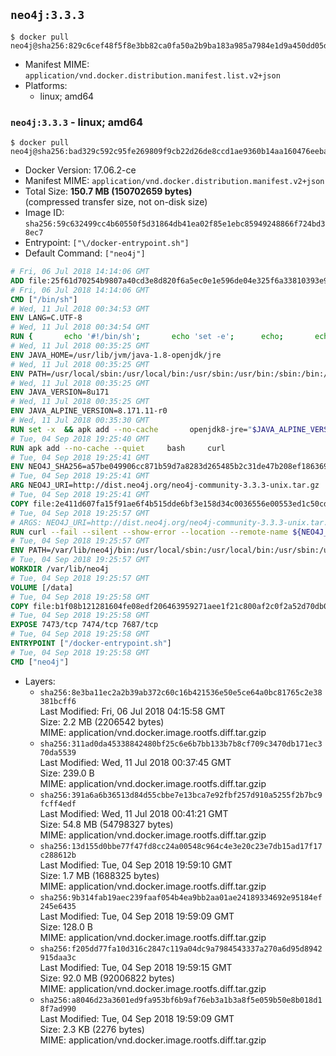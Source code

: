 ## `neo4j:3.3.3`

```console
$ docker pull neo4j@sha256:829c6cef48f5f8e3bb82ca0fa50a2b9ba183a985a7984e1d9a450dd05de5ab21
```

-	Manifest MIME: `application/vnd.docker.distribution.manifest.list.v2+json`
-	Platforms:
	-	linux; amd64

### `neo4j:3.3.3` - linux; amd64

```console
$ docker pull neo4j@sha256:bad329c592c95fe269809f9cb22d26de8ccd1ae9360b14aa160476eebaebbbd3
```

-	Docker Version: 17.06.2-ce
-	Manifest MIME: `application/vnd.docker.distribution.manifest.v2+json`
-	Total Size: **150.7 MB (150702659 bytes)**  
	(compressed transfer size, not on-disk size)
-	Image ID: `sha256:59c632499cc4b60550f5d31864db41ea02f85e1ebc85949248866f724bd38ec7`
-	Entrypoint: `["\/docker-entrypoint.sh"]`
-	Default Command: `["neo4j"]`

```dockerfile
# Fri, 06 Jul 2018 14:14:06 GMT
ADD file:25f61d70254b9807a40cd3e8d820f6a5ec0e1e596de04e325f6a33810393e95a in / 
# Fri, 06 Jul 2018 14:14:06 GMT
CMD ["/bin/sh"]
# Wed, 11 Jul 2018 00:34:53 GMT
ENV LANG=C.UTF-8
# Wed, 11 Jul 2018 00:34:54 GMT
RUN { 		echo '#!/bin/sh'; 		echo 'set -e'; 		echo; 		echo 'dirname "$(dirname "$(readlink -f "$(which javac || which java)")")"'; 	} > /usr/local/bin/docker-java-home 	&& chmod +x /usr/local/bin/docker-java-home
# Wed, 11 Jul 2018 00:35:25 GMT
ENV JAVA_HOME=/usr/lib/jvm/java-1.8-openjdk/jre
# Wed, 11 Jul 2018 00:35:25 GMT
ENV PATH=/usr/local/sbin:/usr/local/bin:/usr/sbin:/usr/bin:/sbin:/bin:/usr/lib/jvm/java-1.8-openjdk/jre/bin:/usr/lib/jvm/java-1.8-openjdk/bin
# Wed, 11 Jul 2018 00:35:25 GMT
ENV JAVA_VERSION=8u171
# Wed, 11 Jul 2018 00:35:25 GMT
ENV JAVA_ALPINE_VERSION=8.171.11-r0
# Wed, 11 Jul 2018 00:35:30 GMT
RUN set -x 	&& apk add --no-cache 		openjdk8-jre="$JAVA_ALPINE_VERSION" 	&& [ "$JAVA_HOME" = "$(docker-java-home)" ]
# Tue, 04 Sep 2018 19:25:40 GMT
RUN apk add --no-cache --quiet     bash     curl
# Tue, 04 Sep 2018 19:25:41 GMT
ENV NEO4J_SHA256=a57be049906cc871b59d7a8283d265485b2c31de47b208ef18636901859232f9 NEO4J_TARBALL=neo4j-community-3.3.3-unix.tar.gz NEO4J_EDITION=community
# Tue, 04 Sep 2018 19:25:41 GMT
ARG NEO4J_URI=http://dist.neo4j.org/neo4j-community-3.3.3-unix.tar.gz
# Tue, 04 Sep 2018 19:25:41 GMT
COPY file:2e411d607fa15f91ae6f4b515dde6bf3e158d34c0036556e00553ed1c50cd63d in /tmp/ 
# Tue, 04 Sep 2018 19:25:57 GMT
# ARGS: NEO4J_URI=http://dist.neo4j.org/neo4j-community-3.3.3-unix.tar.gz
RUN curl --fail --silent --show-error --location --remote-name ${NEO4J_URI}     && echo "${NEO4J_SHA256}  ${NEO4J_TARBALL}" | sha256sum -csw -     && tar --extract --file ${NEO4J_TARBALL} --directory /var/lib     && mv /var/lib/neo4j-* /var/lib/neo4j     && rm ${NEO4J_TARBALL}     && mv /var/lib/neo4j/data /data     && ln -s /data /var/lib/neo4j/data     && apk del curl
# Tue, 04 Sep 2018 19:25:57 GMT
ENV PATH=/var/lib/neo4j/bin:/usr/local/sbin:/usr/local/bin:/usr/sbin:/usr/bin:/sbin:/bin:/usr/lib/jvm/java-1.8-openjdk/jre/bin:/usr/lib/jvm/java-1.8-openjdk/bin
# Tue, 04 Sep 2018 19:25:57 GMT
WORKDIR /var/lib/neo4j
# Tue, 04 Sep 2018 19:25:57 GMT
VOLUME [/data]
# Tue, 04 Sep 2018 19:25:58 GMT
COPY file:b1f08b121281604fe08edf206463959271aee1f21c800af2c0f2a52d70db0f3e in /docker-entrypoint.sh 
# Tue, 04 Sep 2018 19:25:58 GMT
EXPOSE 7473/tcp 7474/tcp 7687/tcp
# Tue, 04 Sep 2018 19:25:58 GMT
ENTRYPOINT ["/docker-entrypoint.sh"]
# Tue, 04 Sep 2018 19:25:58 GMT
CMD ["neo4j"]
```

-	Layers:
	-	`sha256:8e3ba11ec2a2b39ab372c60c16b421536e50e5ce64a0bc81765c2e38381bcff6`  
		Last Modified: Fri, 06 Jul 2018 04:15:58 GMT  
		Size: 2.2 MB (2206542 bytes)  
		MIME: application/vnd.docker.image.rootfs.diff.tar.gzip
	-	`sha256:311ad0da45338842480bf25c6e6b7bb133b7b8cf709c3470db171ec370da5539`  
		Last Modified: Wed, 11 Jul 2018 00:37:45 GMT  
		Size: 239.0 B  
		MIME: application/vnd.docker.image.rootfs.diff.tar.gzip
	-	`sha256:391a6a6b36513d84d55cbbe7e13bca7e92fbf257d910a5255f2b7bc9fcff4edf`  
		Last Modified: Wed, 11 Jul 2018 00:41:21 GMT  
		Size: 54.8 MB (54798327 bytes)  
		MIME: application/vnd.docker.image.rootfs.diff.tar.gzip
	-	`sha256:13d155d0bbe77f47fd8cc24a00548c964c4e3e20c23e7db15ad17f17c288612b`  
		Last Modified: Tue, 04 Sep 2018 19:59:10 GMT  
		Size: 1.7 MB (1688325 bytes)  
		MIME: application/vnd.docker.image.rootfs.diff.tar.gzip
	-	`sha256:9b314fab19aec239faaf054b4ea9bb2aa01ae24189334692e95184ef245e6435`  
		Last Modified: Tue, 04 Sep 2018 19:59:09 GMT  
		Size: 128.0 B  
		MIME: application/vnd.docker.image.rootfs.diff.tar.gzip
	-	`sha256:f205dd77fa10d316c2847c119a04dc9a7984543337a270a6d95d8942915daa3c`  
		Last Modified: Tue, 04 Sep 2018 19:59:15 GMT  
		Size: 92.0 MB (92006822 bytes)  
		MIME: application/vnd.docker.image.rootfs.diff.tar.gzip
	-	`sha256:a8046d23a3601ed9fa953bf6b9af76eb3a1b3a8f5e059b50e8b018d18f7ad990`  
		Last Modified: Tue, 04 Sep 2018 19:59:09 GMT  
		Size: 2.3 KB (2276 bytes)  
		MIME: application/vnd.docker.image.rootfs.diff.tar.gzip
